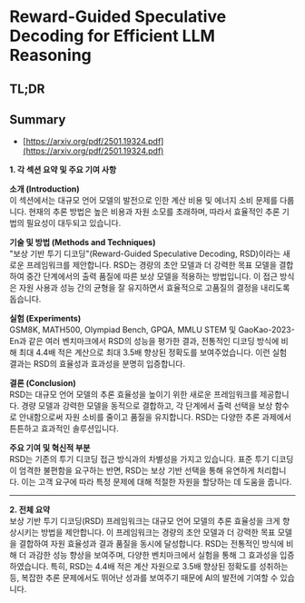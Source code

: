 # Reward-Guided Speculative Decoding for Efficient LLM Reasoning
## TL;DR
## Summary
- [https://arxiv.org/pdf/2501.19324.pdf](https://arxiv.org/pdf/2501.19324.pdf)

**1. 각 섹션 요약 및 주요 기여 사항**

**소개 (Introduction)**  
이 섹션에서는 대규모 언어 모델의 발전으로 인한 계산 비용 및 에너지 소비 문제를 다룹니다. 현재의 추론 방법은 높은 비용과 자원 소모를 초래하며, 따라서 효율적인 추론 기법의 필요성이 대두되고 있습니다.

**기술 및 방법 (Methods and Techniques)**  
"보상 기반 투기 디코딩"(Reward-Guided Speculative Decoding, RSD)이라는 새로운 프레임워크를 제안합니다. RSD는 경량의 초안 모델과 더 강력한 목표 모델을 결합하여 중간 단계에서의 출력 품질에 따른 보상 모델을 적용하는 방법입니다. 이 접근 방식은 자원 사용과 성능 간의 균형을 잘 유지하면서 효율적으로 고품질의 결정을 내리도록 돕습니다.

**실험 (Experiments)**  
GSM8K, MATH500, Olympiad Bench, GPQA, MMLU STEM 및 GaoKao-2023-En과 같은 여러 벤치마크에서 RSD의 성능을 평가한 결과, 전통적인 디코딩 방식에 비해 최대 4.4배 적은 계산으로 최대 3.5배 향상된 정확도를 보여주었습니다. 이런 실험 결과는 RSD의 효율성과 효과성을 분명히 입증합니다.

**결론 (Conclusion)**  
RSD는 대규모 언어 모델의 추론 효율성을 높이기 위한 새로운 프레임워크를 제공합니다. 경량 모델과 강력한 모델을 동적으로 결합하고, 각 단계에서 출력 선택을 보상 함수로 안내함으로써 자원 소비를 줄이고 품질을 유지합니다. RSD는 다양한 추론 과제에서 튼튼하고 효과적인 솔루션입니다.

**주요 기여 및 혁신적 부분**  
RSD는 기존의 투기 디코딩 접근 방식과의 차별성을 가지고 있습니다. 표준 투기 디코딩이 엄격한 불편함을 요구하는 반면, RSD는 보상 기반 선택을 통해 유연하게 처리합니다. 이는 고객 요구에 따라 특정 문제에 대해 적절한 자원을 할당하는 데 도움을 줍니다.

---

**2. 전체 요약**  
보상 기반 투기 디코딩(RSD) 프레임워크는 대규모 언어 모델의 추론 효율성을 크게 향상시키는 방법을 제안합니다. 이 프레임워크는 경량의 초안 모델과 더 강력한 목표 모델을 결합하여 자원 효율성과 결과 품질을 동시에 달성합니다. RSD는 전통적인 방식에 비해 더 과감한 성능 향상을 보여주며, 다양한 벤치마크에서 실험을 통해 그 효과성을 입증하였습니다. 특히, RSD는 4.4배 적은 계산 자원으로 3.5배 향상된 정확도를 성취하는 등, 복잡한 추론 문제에서도 뛰어난 성과를 보여주기 때문에 AI의 발전에 기여할 수 있습니다.
